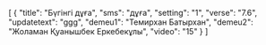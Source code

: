 [
  {
    "title": "Бүгінгі дұға",
    "sms": "дұға",
    "setting": "1",
    "verse": "7.6",
    "updatetext": "ggg",
    "demeu1": "Темирхан Батырхан",
    "demeu2": "Жоламан Қуанышбек Еркебекұлы",
    "video": "15"
  }
]

